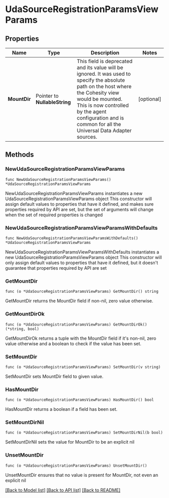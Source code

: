 # UdaSourceRegistrationParamsViewParams

## Properties

Name | Type | Description | Notes
------------ | ------------- | ------------- | -------------
**MountDir** | Pointer to **NullableString** | This field is deprecated and its value will be ignored. It was used to specify the absolute path on the host where the Cohesity view would be mounted. This is now controlled by the agent configuration and is common for all the Universal Data Adapter sources. | [optional] 

## Methods

### NewUdaSourceRegistrationParamsViewParams

`func NewUdaSourceRegistrationParamsViewParams() *UdaSourceRegistrationParamsViewParams`

NewUdaSourceRegistrationParamsViewParams instantiates a new UdaSourceRegistrationParamsViewParams object
This constructor will assign default values to properties that have it defined,
and makes sure properties required by API are set, but the set of arguments
will change when the set of required properties is changed

### NewUdaSourceRegistrationParamsViewParamsWithDefaults

`func NewUdaSourceRegistrationParamsViewParamsWithDefaults() *UdaSourceRegistrationParamsViewParams`

NewUdaSourceRegistrationParamsViewParamsWithDefaults instantiates a new UdaSourceRegistrationParamsViewParams object
This constructor will only assign default values to properties that have it defined,
but it doesn't guarantee that properties required by API are set

### GetMountDir

`func (o *UdaSourceRegistrationParamsViewParams) GetMountDir() string`

GetMountDir returns the MountDir field if non-nil, zero value otherwise.

### GetMountDirOk

`func (o *UdaSourceRegistrationParamsViewParams) GetMountDirOk() (*string, bool)`

GetMountDirOk returns a tuple with the MountDir field if it's non-nil, zero value otherwise
and a boolean to check if the value has been set.

### SetMountDir

`func (o *UdaSourceRegistrationParamsViewParams) SetMountDir(v string)`

SetMountDir sets MountDir field to given value.

### HasMountDir

`func (o *UdaSourceRegistrationParamsViewParams) HasMountDir() bool`

HasMountDir returns a boolean if a field has been set.

### SetMountDirNil

`func (o *UdaSourceRegistrationParamsViewParams) SetMountDirNil(b bool)`

 SetMountDirNil sets the value for MountDir to be an explicit nil

### UnsetMountDir
`func (o *UdaSourceRegistrationParamsViewParams) UnsetMountDir()`

UnsetMountDir ensures that no value is present for MountDir, not even an explicit nil

[[Back to Model list]](../README.md#documentation-for-models) [[Back to API list]](../README.md#documentation-for-api-endpoints) [[Back to README]](../README.md)


